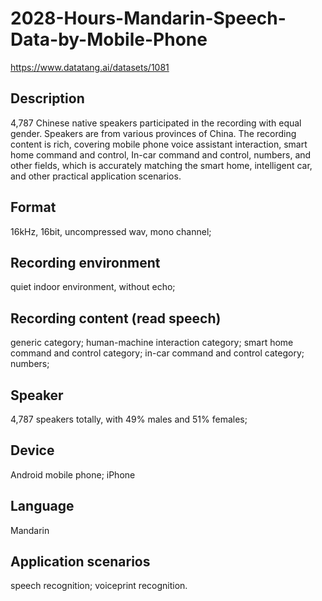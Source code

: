# 2028-Hours-Mandarin-Speech-Data-by-Mobile-Phone
https://www.datatang.ai/datasets/1081

## Description
4,787 Chinese native speakers participated in the recording with equal gender. Speakers are from various provinces of China. The recording content is rich, covering mobile phone voice assistant interaction, smart home command and control, In-car command and control, numbers, and other fields, which is accurately matching the smart home, intelligent car, and other practical application scenarios.

## Format
16kHz, 16bit, uncompressed wav, mono channel;

## Recording environment
quiet indoor environment, without echo;

## Recording content (read speech)
generic category; human-machine interaction category; smart home command and control category; in-car command and control category; numbers;

## Speaker
4,787 speakers totally, with 49% males and 51% females;

## Device
Android mobile phone; iPhone

## Language
Mandarin

## Application scenarios
speech recognition; voiceprint recognition.
